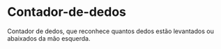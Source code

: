 # Contador-de-dedos
 Contador de dedos, que reconhece quantos dedos estão levantados ou abaixados da mão esquerda.
